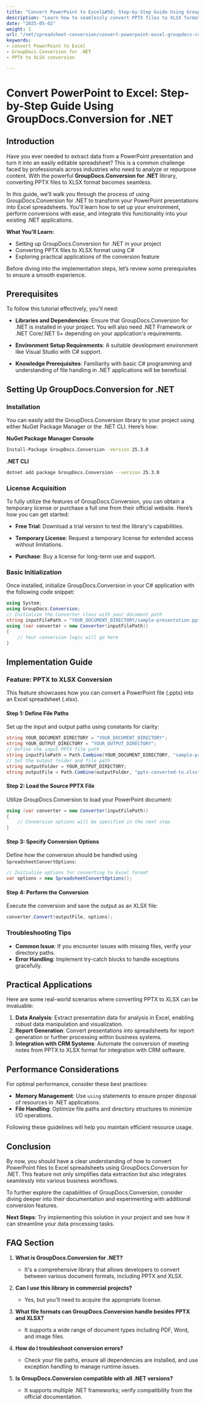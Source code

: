 ```yaml
---
title: "Convert PowerPoint to Excel&#58; Step-by-Step Guide Using GroupDocs.Conversion for .NET"
description: "Learn how to seamlessly convert PPTX files to XLSX format with GroupDocs.Conversion for .NET. Follow this step-by-step guide to enhance your data processing tasks."
date: "2025-05-02"
weight: 1
url: "/net/spreadsheet-conversion/convert-powerpoint-excel-groupdocs-conversion-net/"
keywords:
- convert PowerPoint to Excel
- GroupDocs.Conversion for .NET
- PPTX to XLSX conversion

---
```



# Convert PowerPoint to Excel: Step-by-Step Guide Using GroupDocs.Conversion for .NET

## Introduction
Have you ever needed to extract data from a PowerPoint presentation and turn it into an easily editable spreadsheet? This is a common challenge faced by professionals across industries who need to analyze or repurpose content. With the powerful **GroupDocs.Conversion for .NET** library, converting PPTX files to XLSX format becomes seamless.

In this guide, we’ll walk you through the process of using GroupDocs.Conversion for .NET to transform your PowerPoint presentations into Excel spreadsheets. You'll learn how to set up your environment, perform conversions with ease, and integrate this functionality into your existing .NET applications.

**What You'll Learn:**
- Setting up GroupDocs.Conversion for .NET in your project
- Converting PPTX files to XLSX format using C#
- Exploring practical applications of the conversion feature

Before diving into the implementation steps, let’s review some prerequisites to ensure a smooth experience.

## Prerequisites
To follow this tutorial effectively, you'll need:

- **Libraries and Dependencies**: Ensure that GroupDocs.Conversion for .NET is installed in your project. You will also need .NET Framework or .NET Core/.NET 5+ depending on your application's requirements.
  
- **Environment Setup Requirements**: A suitable development environment like Visual Studio with C# support.

- **Knowledge Prerequisites**: Familiarity with basic C# programming and understanding of file handling in .NET applications will be beneficial.

## Setting Up GroupDocs.Conversion for .NET
### Installation
You can easily add the GroupDocs.Conversion library to your project using either NuGet Package Manager or the .NET CLI. Here’s how:

**NuGet Package Manager Console**
```bash
Install-Package GroupDocs.Conversion -Version 25.3.0
```

**.NET CLI**
```bash
dotnet add package GroupDocs.Conversion --version 25.3.0
```

### License Acquisition
To fully utilize the features of GroupDocs.Conversion, you can obtain a temporary license or purchase a full one from their official website. Here’s how you can get started:

- **Free Trial**: Download a trial version to test the library's capabilities.
  
- **Temporary License**: Request a temporary license for extended access without limitations.

- **Purchase**: Buy a license for long-term use and support.

### Basic Initialization
Once installed, initialize GroupDocs.Conversion in your C# application with the following code snippet:

```csharp
using System;
using GroupDocs.Conversion;
// Initialize the Converter class with your document path
string inputFilePath = "YOUR_DOCUMENT_DIRECTORY/sample-presentation.pptx";
using (var converter = new Converter(inputFilePath))
{
    // Your conversion logic will go here
}
```

## Implementation Guide
### Feature: PPTX to XLSX Conversion
This feature showcases how you can convert a PowerPoint file (.pptx) into an Excel spreadsheet (.xlsx).

#### Step 1: Define File Paths
Set up the input and output paths using constants for clarity:

```csharp
string YOUR_DOCUMENT_DIRECTORY = "YOUR_DOCUMENT_DIRECTORY";
string YOUR_OUTPUT_DIRECTORY = "YOUR_OUTPUT_DIRECTORY";
// Define the input PPTX file path
string inputFilePath = Path.Combine(YOUR_DOCUMENT_DIRECTORY, "sample-presentation.pptx");
// Set the output folder and file path
string outputFolder = YOUR_OUTPUT_DIRECTORY;
string outputFile = Path.Combine(outputFolder, "pptx-converted-to.xlsx");
```

#### Step 2: Load the Source PPTX File
Utilize GroupDocs.Conversion to load your PowerPoint document:

```csharp
using (var converter = new Converter(inputFilePath))
{
    // Conversion options will be specified in the next step
}
```

#### Step 3: Specify Conversion Options
Define how the conversion should be handled using `SpreadsheetConvertOptions`:

```csharp
// Initialize options for converting to Excel format
var options = new SpreadsheetConvertOptions();
```

#### Step 4: Perform the Conversion
Execute the conversion and save the output as an XLSX file:

```csharp
converter.Convert(outputFile, options);
```

### Troubleshooting Tips
- **Common Issue**: If you encounter issues with missing files, verify your directory paths.
- **Error Handling**: Implement try-catch blocks to handle exceptions gracefully.

## Practical Applications
Here are some real-world scenarios where converting PPTX to XLSX can be invaluable:

1. **Data Analysis**: Extract presentation data for analysis in Excel, enabling robust data manipulation and visualization.
2. **Report Generation**: Convert presentations into spreadsheets for report generation or further processing within business systems.
3. **Integration with CRM Systems**: Automate the conversion of meeting notes from PPTX to XLSX format for integration with CRM software.

## Performance Considerations
For optimal performance, consider these best practices:

- **Memory Management**: Use `using` statements to ensure proper disposal of resources in .NET applications.
- **File Handling**: Optimize file paths and directory structures to minimize I/O operations.
  
Following these guidelines will help you maintain efficient resource usage.

## Conclusion
By now, you should have a clear understanding of how to convert PowerPoint files to Excel spreadsheets using GroupDocs.Conversion for .NET. This feature not only simplifies data extraction but also integrates seamlessly into various business workflows.

To further explore the capabilities of GroupDocs.Conversion, consider diving deeper into their documentation and experimenting with additional conversion features.

**Next Steps**: Try implementing this solution in your project and see how it can streamline your data processing tasks.

## FAQ Section
1. **What is GroupDocs.Conversion for .NET?**
   - It's a comprehensive library that allows developers to convert between various document formats, including PPTX and XLSX.
  
2. **Can I use this library in commercial projects?**
   - Yes, but you'll need to acquire the appropriate license.

3. **What file formats can GroupDocs.Conversion handle besides PPTX and XLSX?**
   - It supports a wide range of document types including PDF, Word, and image files.
  
4. **How do I troubleshoot conversion errors?**
   - Check your file paths, ensure all dependencies are installed, and use exception handling to manage runtime issues.

5. **Is GroupDocs.Conversion compatible with all .NET versions?**
   - It supports multiple .NET frameworks; verify compatibility from the official documentation.

